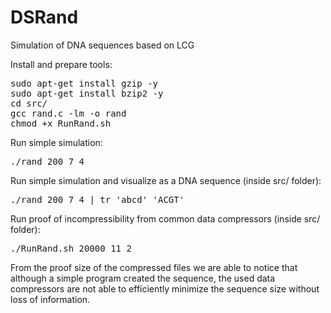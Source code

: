 # DSRand

Simulation of DNA sequences based on LCG

Install and prepare tools:
<pre>
sudo apt-get install gzip -y
sudo apt-get install bzip2 -y
cd src/
gcc rand.c -lm -o rand
chmod +x RunRand.sh
</pre>

Run simple simulation:
<pre>
./rand 200 7 4
</pre>

Run simple simulation and visualize as a DNA sequence (inside src/ folder):
<pre>
./rand 200 7 4 | tr 'abcd' 'ACGT'
</pre>

Run proof of incompressibility from common data compressors (inside src/ folder):
<pre>
./RunRand.sh 20000 11 2 
</pre>

From the proof size of the compressed files we are able to notice that although a simple program created the sequence, the used data compressors are not able to efficiently minimize the sequence size without loss of information.
